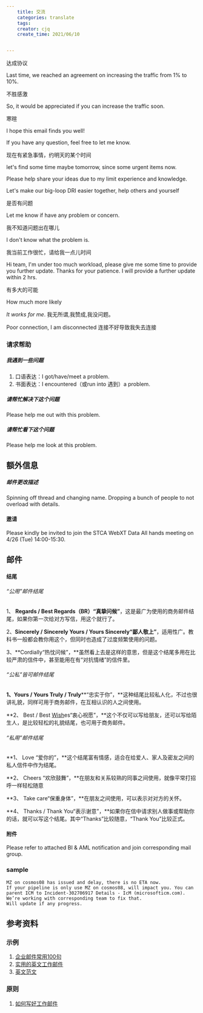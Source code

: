 ```yaml
---
    title: 交流
    categories: translate
    tags:
    creator: cjq
    create_time: 2021/06/10


---
```


达成协议

Last time, we reached an agreement on increasing the traffic from 1% to 10%. 

 不胜感激

So, it would be appreciated if you can increase the traffic soon.



寒暄

I hope this email finds you well!

If you have any question, feel free to let me know.



现在有紧急事情，约明天的某个时间

let's find some time maybe tomorrow, since some urgent items now.



Please help share your ideas due to my limit experience and knowledge.

Let's make our big-loop DRI easier together, help others and yourself



是否有问题

Let me know if have any problem or concern.



我不知道问题出在哪儿

I don't know what the problem is.



我当前工作很忙，请给我一点儿时间

Hi team, I'm under too much workload, please give me some time to provide you further update. Thanks for your patience. I will provide a further update within 2 hrs.

有多大的可能

How much more likely





*It* *works* *for* *me*. 我无所谓,我赞成,我没问题。



Poor connection, I am disconnected 连接不好导致我失去连接



### 请求帮助

##### 我遇到一些问题

1. 口语表达：I got/have/meet a problem.
2. 书面表达：I encountered（或run into 遇到）a problem.

##### 请帮忙解决下这个问题

Please help me out with this problem.

##### 请帮忙看下这个问题

Please help me look at this problem.



## 额外信息

##### 邮件更改描述

Spinning off thread and changing name. Dropping a bunch of people to not overload with details.



#### 邀请

Please kindly be invited to join the STCA WebXT Data All hands meeting on 4/26 (Tue) 14:00-15:30.







## 邮件

#### 结尾

###### “公用”邮件结尾

1、 **Regards / Best Regards（BR）“真挚问候”**，这是最广为使用的商务邮件结尾，如果你第一次给对方写信，用这个就行了。

2、**Sincerely / Sincerely Yours / Yours Sincerely“鄙人敬上”**，适用性广。教科书一般都会教你用这个，但同时也造成了过度频繁使用的问题。

3、**Cordially“热忱问候”，**虽然看上去是这样的意思，但是这个结尾多用在比较严肃的信件中，甚至能用在有“对抗情绪”的信件里。



###### “公私”皆可邮件结尾

**1、Yours / Yours Truly / Truly****“忠实于你”，**这种结尾比较私人化，不过也很讲礼貌，同样可用于商务邮件，在互相认识的人之间使用。

**2、 Best / Best [Wish](https://www.52by.com/article_tag/wish)es“衷心祝愿”，**这个不仅可以写给朋友，还可以写给陌生人，是比较轻松的礼貌结尾，也可用于商务邮件。



###### “私用”邮件结尾

**1、 Love “爱你的”，**这个结尾富有情感，适合在给爱人、家人及密友之间的私人信件中作为结尾。

**2、 Cheers “欢欣鼓舞”，**在朋友和关系较熟的同事之间使用，就像平常打招呼一样轻松随意

**3、 Take care“保重身体”，**在朋友之间使用，可以表示对对方的关怀。

**4、 Thanks / Thank You“表示谢意”，**如果你在信中请求别人做事或帮助你的话，就可以写这个结尾。其中“Thanks”比较随意，“Thank You”比较正式。





#### 附件

Please refer to attached BI & AML notification and join corresponding mail group.



### sample

```
MZ on cosmos08 has issued and delay, there is no ETA now.
If your pipeline is only use MZ on cosmos08, will impact you. You can parent ICM to Incident-302706917 Details - IcM (microsofticm.com).
We’re working with corresponding team to fix that.
Will update if any progress.
```





## 参考资料

### 示例

1. [企业邮件常用100句](https://wenku.baidu.com/view/e18bf6c97e1cfad6195f312b3169a4517723e5f2.html)
2. [实用的英文工作邮件](https://zhuanlan.zhihu.com/p/38399764)
3. [英文范文](http://www.kekenet.com/bec/201702/473685.shtml)

### 原则

1. [如何写好工作邮件](https://www.dell.com/community/%E7%BB%BC%E5%90%88%E8%AE%A8%E8%AE%BA%E5%8C%BA/%E8%BD%AC%E5%B8%96-%E5%A6%82%E4%BD%95%E5%86%99%E5%A5%BD%E4%B8%80%E5%B0%81-%E5%B7%A5%E4%BD%9C-%E9%82%AE%E4%BB%B6/td-p/7038765)

